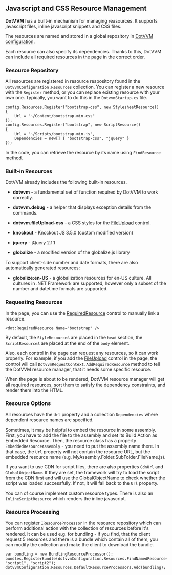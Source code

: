 ## Javascript and CSS Resource Management

**DotVVM** has a built-in mechanism for managing reasources. It supports javascript files, inline javascript snippets and CSS files.

The resources are named and stored in a global repository in [DotVVM configuration](/docs/tutorials/basics-configuration/{branch}). 

Each resource can also specify its dependencies. Thanks to this, DotVVM can include all required resources in the page in the correct order.


### Resource Repository

All resources are registered in resource respository found in the `DotvvmConfiguration.Resources` collection. 
You can register a new resource with the `Register` method, or you can replace existing resource with your own one. Typically, you want to
do this in the `DotvvmStartup.cs` file.

```CSHARP
config.Resources.Register("bootstrap-css", new StylesheetResource()
{
    Url = "~/Content/bootstrap.min.css"
});
config.Resources.Register("bootstrap", new ScriptResource()
{
    Url = "~/Scripts/bootstrap.min.js",
    Dependencies = new[] { "bootstrap-css", "jquery" }
});
```

In the code, you can retrieve the resource by its name using `FindResource` method.


### Built-in Resources

DotVVM already includes the following built-in resources. 

* **dotvvm** - a fundamental set of function required by DotVVM to work correctly.

* **dotvvm.debug** - a helper that displays exception details from the commands.

* **dotvvm.fileUpload-css** - a CSS styles for the [FileUpload](/docs/controls/FileUpload/{branch}) control.

* **knockout** - Knockout JS 3.5.0 (custom modified version)

* **jquery** - jQuery 2.1.1

* **globalize** - a modified version of the globalize.js library

To support client-side number and date formats, there are also automatically generated resources:

* **globalize:en-US** - a globalization resources for en-US culture. All cultures in .NET Framework are supported, 
however only a subset of the number and datetime formats are supported.


### Requesting Resources

In the page, you can use the [RequiredResource](/docs/controls/builtin/RequiredResource/{branch}) control to manually link a resource.

```DOTHTML
<dot:RequiredResource Name="bootstrap" />
```

By default, the `StyleResource`s are placed in the `head` section, the `ScriptResource`s are placed at the end of the `body` element.

Also, each control in the page can request any resources, so it can work properly. For example, if you add the [FileUpload](/docs/controls/FileUpload/{branch}) control in the page,
the control will call `DotvvmRequestContext.AddRequiredResource` method to tell the DotVVM resource manager, that it needs some specific resource.

When the page is about to be rendered, DotVVM resource manager will get all required resources, sort them to satisfy the dependency constraints, 
and render them into the HTML.


### Resource Options

All resources have the `Url` property and a collection `Dependencies` where dependent resource names are specified.

Sometimes, it may be helpful to embed the resource in some assembly. First, you have to add the file to the assembly and set its Build Action as Embedded Resource.
Then, the resource class has a property `EmbeddedResourceAssembly` - you need to put the assembly name there.
In that case, the `Url` property will not contain the resource URL, but the embedded resource name (e.g. MyAssembly.Folder.SubFolder.FileName.js).

If you want to use CDN for script files, there are also properties `CdnUrl` and `GlobalObjectName`. If they are set, the framework will try to load the 
script from the CDN first and will use the GlobalObjectName to check whether the script was loaded successfully. If not, it will fall back to the `Url` property.

You can of course implement custom resource types. There is also an `InlineScriptResource` which renders the inline javascript.


### Resource Processing

You can register `IResourceProcessor` in the resource repository which can perform additional action with the collection of resources before it's rendered. 
It can be used e.g. for bundling - if you find, that the client request 5 resources and there is a bundle which contain all of them, you can modify 
the collection and make the client to download the bundle.

```CSHARP
var bundling = new BundlingResourceProcessor();
bundles.RegisterBundle(dotvvmConfiguration.Resources.FindNamedResource("myBundle"), "script1", "script2");
dotvvmConfiguration.Resources.DefaultResourceProcessors.Add(bundling);
```
